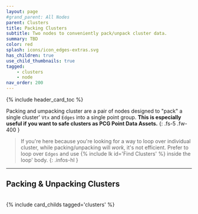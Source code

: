 ```yaml
---
layout: page
#grand_parent: All Nodes
parent: Clusters
title: Packing Clusters
subtitle: Two nodes to conveniently pack/unpack cluster data.
summary: TBD
color: red
splash: icons/icon_edges-extras.svg
has_children: true
use_child_thumbnails: true
tagged: 
    - clusters
    - node
nav_order: 200
---
```


{% include header_card_toc %}

Packing and umpacking cluster are a pair of nodes designed to "pack" a single cluster' `Vtx` and `Edges` into a single point group. **This is especially useful if you want to safe clusters as PCG Point Data Assets.**
{: .fs-5 .fw-400 } 

>If you're here because you're looking for a way to loop over individual cluster, while packing/unpacking will *work*, it's not efficient. Prefer to loop over `Edges` and use {% include lk id='Find Clusters' %} inside the loop' body.
{: .infos-hl }

---
## Packing & Unpacking Clusters
<br>
{% include card_childs tagged='clusters' %}